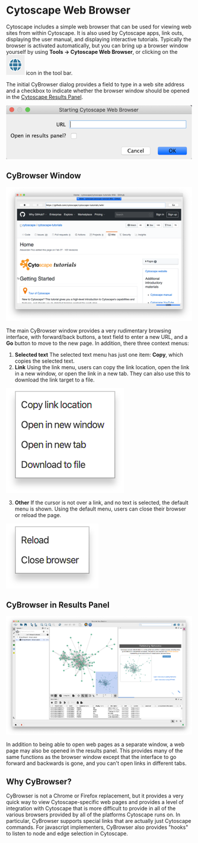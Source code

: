 <a id="cybrowser"> </a>
# Cytoscape Web Browser

Cytoscape includes a simple web browser that can be used for viewing 
web sites from within Cytoscape.  It is also used by Cytoscape apps,
link outs, displaying the user manual, and displaying interactive
tutorials.  Typically the browser is activated automatically, but you
can bring up a browser window yourself by using
**Tools → Cytoscape Web Browser**, or clicking on the 
![](_static/images/CyBrowser/WebIcon.png)
icon in the tool bar.

The initial CyBrowser dialog provides a field to type in a web site address
and a checkbox to indicate whether the browser window should be opened in
the <a href="#cybrowser_results">Cytoscape Results Panel</a>.

![](_static/images/CyBrowser/CyBrowserDialog.png)

## CyBrowser Window

![](_static/images/CyBrowser/CyBrowser.png)

The main CyBrowser window provides a very rudimentary browsing interface, with
forward/back buttons, a text field to enter a new URL, and a **Go** button to 
move to the new page.  In addition, there three context menus:
1. **Selected text**
   The selected text menu has just one item: **Copy**, which copies the selected
   text.
2. **Link**
   Using the link menu, users can copy the link location, open the link in a new window,
   or open the link in a new tab.  They can also use this to download the link target to
   a file.
   
![](_static/images/CyBrowser/LinkRightClick.png)
   
3. **Other**
   If the cursor is not over a link, and no text is selected, the default menu is shown.
   Using the default menu, users can close their browser or reload the page.
   
![](_static/images/CyBrowser/RightClick.png)
   
<a id="cybrowser_results"></a>
## CyBrowser in Results Panel

![](_static/images/CyBrowser/CyBrowserResults.png)

In addition to being able to open web pages as a separate window, a web page may
also be opened in the results panel.  This provides many of the same functions as the browser
window except that the interface to go forward and backwards is gone, and you can't open 
links in different tabs.

<a id="cybrowser_why"></a>
## Why CyBrowser?

CyBrowser is not a Chrome or Firefox replacement, but it provides a very quick way to view Cytoscape-specific
web pages and provides a level of integration with Cytoscape that is more difficult to provide in all of
the various browsers provided by all of the platforms Cytoscape runs on.  In particular, CyBrowser supports
special links that are actually just Cytoscape commands.  For javascript implementers, CyBrowser also provides
"hooks" to listen to node and edge selection in Cytoscape.
